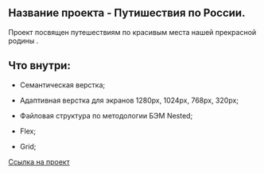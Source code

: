 ## Название проекта - Путишествия по России.

Проект посвящен путешествиям по красивым места нашей прекрасной родины .


## Что внутри:

- Семантическая верстка;

- Адаптивная верстка для экранов 1280px, 1024px, 768px, 320px;

- Файловая структура по методологии БЭМ Nested;

- Flex;

- Grid;


[Ссылка на проект](https://alvolkova.github.io/russian-travel/)

